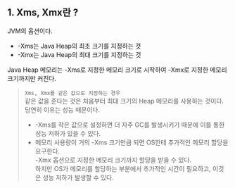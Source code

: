 ## 1. Xms, Xmx란 ?

JVM의 옵션이다.

- -Xms는 Java Heap의 최초 크기를 지정하는 것
- -Xmx는 Java Heap의 최대 크기를 지정하는 것

Java Heap 메모리는 -Xms로 지정한 메모리 크기로 시작하여 -Xmx로 지정한 메모리 크기까지만 커진다.

> `Xms, Xmx를 같은 값으로 지정하는 경우`  
> 같은 값을 준다는 것은 처음부터 최대 크기의 Heap 메모리를 사용하는 것이다.  
> 당연히 이유는 성능 때문이다.
> - -Xms를 작은 값으로 설정하면 더 자주 GC를 발생시키기 때문에 이를 통한 성능 저하가 있을 수 있다.
> - 메모리 사용량이 거의 -Xms 크기만큼 되면 OS한테 추가적인 메모리 할당을 요구한다.  
> -Xmx 옵션으로 지정한 메모리 크기까지 할당을 받을 수 있다.  
> 하지만 OS가 메모리를 할당하는 부분에서 추가적인 시간이 필요하고, 이것은 성능 저하가 발생할 수 있다.